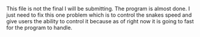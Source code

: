 This file is not the final I will be submitting. The program is almost done. I just need to fix this one problem which is to control the snakes speed and give users the ability to control it because as of right now it is going to fast for the program to handle.
